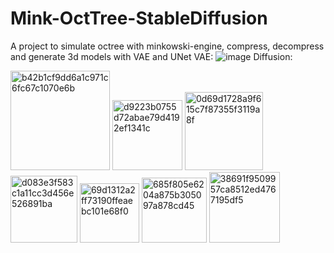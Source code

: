 ﻿# Mink-OctTree-StableDiffusion
A project to simulate octree with minkowski-engine, compress, decompress and generate 3d models with VAE and UNet </sub>
VAE:
![image](https://github.com/user-attachments/assets/5f169254-7e33-4589-9992-13e64790680a)
Diffusion:

<img width="159" alt="b42b1cf9dd6a1c971c6fc67c1070e6b" src="https://github.com/user-attachments/assets/0dc009d1-fe0d-4fea-9a1a-f565b3f8c954">
<img width="112" alt="d9223b0755d72abae79d4192ef1341c" src="https://github.com/user-attachments/assets/dd3e7be1-76a2-452a-9577-4cbdccc54024">
<img width="125" alt="0d69d1728a9f615c7f87355f3119a8f" src="https://github.com/user-attachments/assets/063f7a70-34aa-494b-ad8e-fee3b423bf0b">
<img width="107" alt="d083e3f583c1a11cc3d456e526891ba" src="https://github.com/user-attachments/assets/76f1862d-84e0-43a5-87a8-cc565e3e8b55">
<img width="95" alt="69d1312a2ff73190ffeaebc101e68f0" src="https://github.com/user-attachments/assets/5f4ce48e-7240-4b51-93b9-67101704b399">
<img width="104" alt="685f805e6204a875b305097a878cd45" src="https://github.com/user-attachments/assets/a0f50663-75d7-4702-bd47-f645088c9318">
<img width="113" alt="38691f9509957ca8512ed4767195df5" src="https://github.com/user-attachments/assets/52b1f443-805b-490d-9c3f-64cf3bb0d766">
